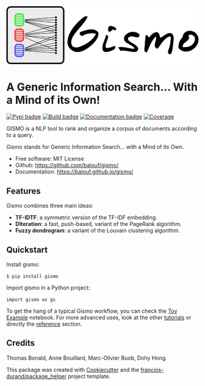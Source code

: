 [![Gismo logo](https://github.com/balouf/gismo/raw/master/docs/logo-line.png)](https://balouf.github.io/gismo/)

# A Generic Information Search... With a Mind of its Own!


[![Pypi badge](https://img.shields.io/pypi/v/gismo.svg)](https://pypi.python.org/pypi/gismo)
[![Build badge](https://github.com/balouf/gismo/actions/workflows/build.yml/badge.svg?branch=master)](https://github.com/balouf/gismo/actions?query=workflow%3Abuild)
[![Documentation badge](https://github.com/balouf/gismo/actions/workflows/docs.yml/badge.svg?branch=master)](https://github.com/balouf/gismo/actions?query=workflow%3Adocs)
[![Coverage](https://codecov.io/gh/balouf/gismo/branch/master/graphs/badge.svg)](https://codecov.io/gh/balouf/gismo/branch/master)


GISMO is a NLP tool to rank and organize a corpus of documents according to a query.

Gismo stands for Generic Information Search... with a Mind of its Own.

- Free software: MIT License
- Github: <https://github.com/balouf/gismo/>
- Documentation: <https://balouf.github.io/gismo/>

## Features

Gismo combines three main ideas:

- **TF-IDTF**: a symmetric version of the TF-IDF embedding.
- **DIteration**: a fast, push-based, variant of the PageRank algorithm.
- **Fuzzy dendrogram**: a variant of the Louvain clustering algorithm.

## Quickstart

Install gismo:

```console
$ pip install gismo
```

Import gismo in a Python project:

```
import gismo as gs
```

To get the hang of a typical Gismo workflow, you can check the [Toy Example] notebook. For more advanced uses,
look at the other [tutorials] or directly the [reference] section.

## Credits

Thomas Bonald, Anne Bouillard, Marc-Olivier Buob, Dohy Hong.

This package was created with [Cookiecutter] and the [francois-durand/package_helper] project template.

[cookiecutter]: https://github.com/audreyr/cookiecutter
[francois-durand/package_helper]: https://github.com/francois-durand/package_helper
[reference]: https://balouf.github.io/gismo/reference.html
[toy example]: https://balouf.github.io/gismo/tutorials/tutorial_toy_example.html
[tutorials]: https://balouf.github.io/gismo/tutorials/index.html#
